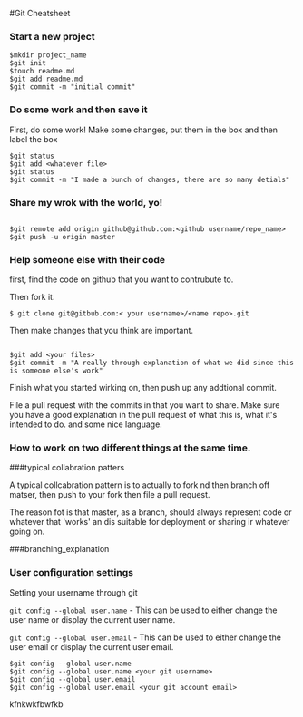 #Git Cheatsheet

### Start a new project

```shell
$mkdir project_name
$git init
$touch readme.md
$git add readme.md
$git commit -m "initial commit"
```


### Do some work and then save it

First, do some work!
Make some changes, put them in the box and then label the box

```shell 
$git status
$git add <whatever file>
$git status
$git commit -m "I made a bunch of changes, there are so many detials"
```

### Share my wrok with the world, yo!

```shell

$git remote add origin github@github.com:<github username/repo_name>
$git push -u origin master
```


### Help  someone else with their code 

first, find the code on github that you want to contrubute to.

Then fork it.



```shell
$ git clone git@gitbub.com:< your username>/<name repo>.git
```

Then make changes that you think are important. 


```shell

$git add <your files>
$git commit -m "A really through explanation of what we did since this is someone else's work"
```

Finish what you started wirking on, then push up any addtional commit.

File a pull request with the commits in that you want to share. Make sure you have a good explanation in the pull request of what this is, what it's intended to do.  and some nice language.


### How to work on two different things at the same time.


###typical collabration patters

A typical collcabration pattern is to actually to fork nd then branch off matser,  then push to your fork then file a pull request. 

The reason fot is  that master, as a branch, should always represent code or whatever that 'works'
 an dis suitable for deployment or sharing ir whatever going on.

###branching_explanation

### User configuration settings
Setting your username through git

`git config --global user.name` -  This can be used to either change the user name or display the current user name.

`git config --global user.email` -  This can be used to either change the user email or display the current user email.

```shell
$git config --global user.name
$git config --global user.name <your git username>
$git config --global user.email 
$git config --global user.email <your git account email> 
```

kfnkwkfbwfkb
